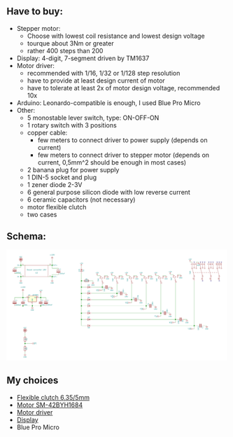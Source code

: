 
## Have to buy: ##

* Stepper motor: 
  * Choose with lowest coil resistance and lowest design voltage
  * tourque about 3Nm or greater
  * rather 400 steps than 200
* Display: 4-digit, 7-segment driven by TM1637
* Motor driver:
  * recommended with 1/16, 1/32 or 1/128 step resolution
  * have to provide at least design current of motor
  * have to tolerate at least 2x of motor design voltage, recommended 10x
* Arduino: Leonardo-compatible is enough, I used Blue Pro Micro
* Other:
  * 5 monostable lever switch, type: ON-OFF-ON
  * 1 rotary switch with 3 positions
  * copper cable:
    * few meters to connect driver to power supply (depends on current)
    * few meters to connect driver to stepper motor (depends on current, 0,5mm^2 should be enough in most cases)
  * 2 banana plug for power supply
  * 1 DIN-5 socket and plug
  * 1 zener diode 2-3V
  * 6 general purpose silicon diode with low reverse current
  * 6 ceramic capacitors (not necessary)
  * motor flexible clutch
  * two cases

## Schema: ##
![Schema](schema.png)


## My choices ##
* [Flexible clutch 6,35/5mm](https://static1.redcart.pl/templates/images/thumb/995/1500/1500/pl/0/templates/images/products/995/adc648671c8d53c314f9d0aac80086b8.jpg)
* [Motor SM-42BYH1684](https://botland.com.pl/silniki-krokowe/10892-silnik-krokowy-sm-42byh1684-400-krokowobr-28v-168a-048nm.html)
* [Motor driver](https://www.pololu.com/product/2970)
* [Display](https://botland.com.pl/wyswietlacze-segmentowe-led/5973-modul-4x-wyswietlacz-7-segmentowy-interfejs-cyfrowy.html)
* Blue Pro Micro
